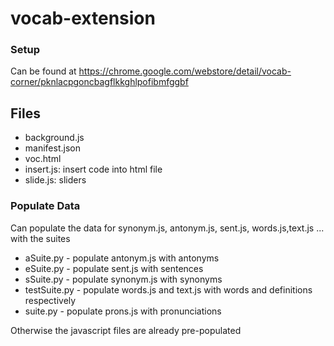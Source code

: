 # vocab-extension

### Setup
Can be found at https://chrome.google.com/webstore/detail/vocab-corner/pknlacpgoncbagflkkghlpofibmfggbf 

## Files
- background.js
- manifest.json
- voc.html
- insert.js: insert code into html file
- slide.js: sliders
### Populate Data
Can populate the data for synonym.js, antonym.js, sent.js, words.js,text.js ... with the suites
- aSuite.py - populate antonym.js with antonyms
- eSuite.py - populate sent.js with sentences
- sSuite.py - populate synonym.js with synonyms
- testSuite.py - populate words.js and text.js with words and definitions respectively
- suite.py - populate prons.js with pronunciations

Otherwise the javascript files are already pre-populated
